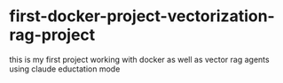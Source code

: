 # first-docker-project-vectorization-rag-project
this is my first project working with docker as well as vector rag agents using claude eductation mode
